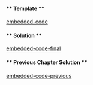 <!-- Add translation for the following page: https://vyper.fun/#/2/assert
Do NOT change the code below. The below code runs the code editor -->

<!-- tabs:start -->

#### ** Template **

[embedded-code](../../assets/2/2.9-template-code.vy ':include :type=code embed-template')

#### ** Solution **

[embedded-code-final](../../assets/2/2.9-finished-code.vy ':include :type=code embed-final')

#### ** Previous Chapter Solution **

[embedded-code-previous](../../assets/2/2.8-finished-code.vy ':include :type=code embed-previous')

<!-- tabs:end -->
